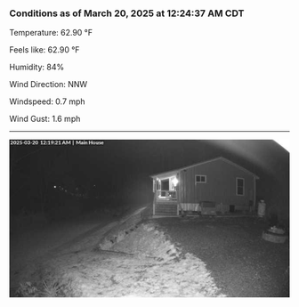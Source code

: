 ### Conditions as of March 20, 2025 at 12:24:37 AM CDT 

Temperature: 62.90 &deg;F

Feels like: 62.90 &deg;F

Humidity: 84%

Wind Direction: NNW

Windspeed: 0.7 mph

Wind Gust: 1.6 mph

---

<img src="./images/latest.jpeg"/>

